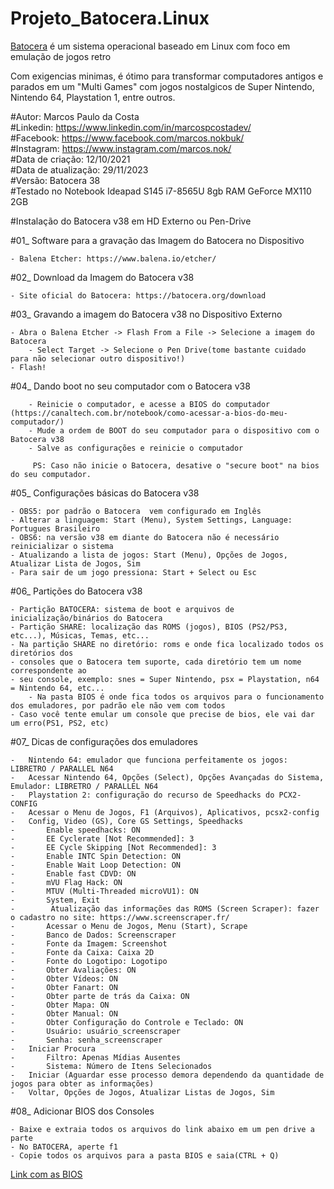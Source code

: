 # Projeto_Batocera.Linux <br>

<a href="https://batocera.org/" target="_blank"> Batocera</a> é um sistema operacional baseado em Linux com foco em emulação de jogos retro<br>

Com exigencias minimas, é ótimo para transformar computadores antigos e parados em um "Multi Games" com jogos nostalgicos de Super Nintendo, Nintendo 64, Playstation 1, entre outros.

#Autor: Marcos Paulo da Costa<br>
#Linkedin: https://www.linkedin.com/in/marcospcostadev/<br>
#Facebook: https://www.facebook.com/marcos.nokbuk/<br>
#Instagram: https://www.instagram.com/marcos.nok/<br>
#Data de criação: 12/10/2021<br>
#Data de atualização: 29/11/2023<br>
#Versão: Batocera 38<br>
#Testado no Notebook Ideapad S145 i7-8565U 8gb RAM GeForce MX110 2GB

#Instalação do Batocera v38 em HD Externo ou Pen-Drive

#01_ Software para a gravação das Imagem do Batocera no Dispositivo<br>

	- Balena Etcher: https://www.balena.io/etcher/

#02_ Download da Imagem do Batocera v38
		
	- Site oficial do Batocera: https://batocera.org/download

#03_ Gravando a imagem do Batocera v38 no Dispositivo Externo

	- Abra o Balena Etcher -> Flash From a File -> Selecione a imagem do Batocera
        - Select Target -> Selecione o Pen Drive(tome bastante cuidado para não selecionar outro dispositivo!)
	- Flash!

#04_ Dando boot no seu computador com o Batocera v38
	
        - Reinicie o computador, e acesse a BIOS do computador (https://canaltech.com.br/notebook/como-acessar-a-bios-do-meu-computador/)
        - Mude a ordem de BOOT do seu computador para o dispositivo com o Batocera v38
        - Salve as configurações e reinicie o computador

         PS: Caso não inicie o Batocera, desative o "secure boot" na bios do seu computador.

#05_ Configurações básicas do Batocera v38

	- OBS5: por padrão o Batocera  vem configurado em Inglês
	- Alterar a linguagem: Start (Menu), System Settings, Language: Portugues Brasileiro
	- OBS6: na versão v38 em diante do Batocera não é necessário reinicializar o sistema
	- Atualizando a lista de jogos: Start (Menu), Opções de Jogos, Atualizar Lista de Jogos, Sim
	- Para sair de um jogo pressiona: Start + Select ou Esc

#06_ Partições do Batocera v38

	- Partição BATOCERA: sistema de boot e arquivos de inicialização/binários do Batocera
	- Partição SHARE: localização das ROMS (jogos), BIOS (PS2/PS3, etc...), Músicas, Temas, etc...
	- Na partição SHARE no diretório: roms e onde fica localizado todos os diretórios dos
	- consoles que o Batocera tem suporte, cada diretório tem um nome correspondente ao
	- seu console, exemplo: snes = Super Nintendo, psx = Playstation, n64 = Nintendo 64, etc...
        - Na pasta BIOS é onde fica todos os arquivos para o funcionamento dos emuladores, por padrão ele não vem com todos
	- Caso você tente emular um console que precise de bios, ele vai dar um erro(PS1, PS2, etc)

#07_ Dicas de configurações dos emuladores

	- 	Nintendo 64: emulador que funciona perfeitamente os jogos: LIBRETRO / PARALLEL N64
	-	Acessar Nintendo 64, Opções (Select), Opções Avançadas do Sistema, Emulador: LIBRETRO / PARALLEL N64
	- 	Playstation 2: configuração do recurso de Speedhacks do PCX2-CONFIG
	-	Acessar o Menu de Jogos, F1 (Arquivos), Aplicativos, pcsx2-config
	-	Config, Video (GS), Core GS Settings, Speedhacks
	-		Enable speedhacks: ON
	-		EE Cyclerate [Not Recommended]: 3
	-		EE Cycle Skipping [Not Recommended]: 3
	-		Enable INTC Spin Detection: ON
	-		Enable Wait Loop Detection: ON
	-		Enable fast CDVD: ON
	-		mVU Flag Hack: ON
	-		MTUV (Multi-Threaded microVU1): ON
	-		System, Exit
	-		 Atualização das informações das ROMS (Screen Scraper): fazer o cadastro no site: https://www.screenscraper.fr/
	-		Acessar o Menu de Jogos, Menu (Start), Scrape
	-		Banco de Dados: Screenscraper
	-		Fonte da Imagem: Screenshot
	-		Fonte da Caixa: Caixa 2D
	-		Fonte do Logotipo: Logotipo
	-		Obter Avaliações: ON
	-		Obter Vídeos: ON
	-		Obter Fanart: ON
	-		Obter parte de trás da Caixa: ON
	-		Obter Mapa: ON
	-		Obter Manual: ON
	-		Obter Configuração do Controle e Teclado: ON
	-		Usuário: usuário_screenscraper
	-		Senha: senha_screenscraper
	-	Iniciar Procura
	-		Filtro: Apenas Mídias Ausentes
	-		Sistema: Número de Itens Selecionados
	-	Iniciar (Aguardar esse processo demora dependendo da quantidade de jogos para obter as informações)
	-	Voltar, Opções de Jogos, Atualizar Listas de Jogos, Sim 

  #08_ Adicionar BIOS dos Consoles

	- Baixe e extraia todos os arquivos do link abaixo em um pen drive a parte
	- No BATOCERA, aperte f1
	- Copie todos os arquivos para a pasta BIOS e saia(CTRL + Q)
	
   <a href="https://drive.google.com/drive/folders/1kVid_kH7dFGuQOzpLznMt4JDzQI6yiFK?usp=sharing"> Link com as BIOS </a>

  


